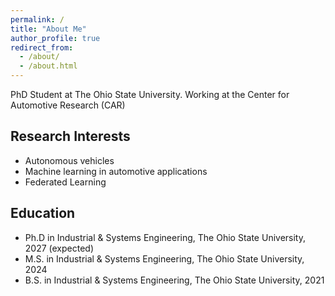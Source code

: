 ```yaml
---
permalink: /
title: "About Me"
author_profile: true
redirect_from: 
  - /about/
  - /about.html
---
```


PhD Student at The Ohio State University.
Working at the Center for Automotive Research (CAR)

## Research Interests

- Autonomous vehicles
- Machine learning in automotive applications
- Federated Learning

## Education

- Ph.D in Industrial & Systems Engineering, The Ohio State University, 2027 (expected)
- M.S. in Industrial & Systems Engineering, The Ohio State University, 2024
- B.S. in Industrial & Systems Engineering, The Ohio State University, 2021